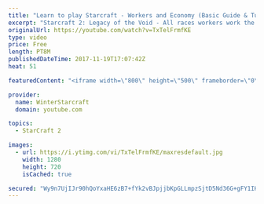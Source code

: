 ```yaml
---
title: "Learn to play Starcraft - Workers and Economy (Basic Guide & Tutorial)"
excerpt: "Starcraft 2: Legacy of the Void - All races workers work the same (mule notwithstanding!)  Wiki on mining: http://wiki.teamliquid.net/starcraft2/Mining_Minerals"
originalUrl: https://youtube.com/watch?v=TxTelFrmfKE
type: video
price: Free
length: PT8M
publishedDateTime: 2017-11-19T17:07:42Z
heat: 51

featuredContent: "<iframe width=\"800\" height=\"500\" frameborder=\"0\" src=\"https://www.youtube.com/embed/TxTelFrmfKE\" allow=\"accelerometer; autoplay; encrypted-media; gyroscope; picture-in-picture\" allowfullscreen></iframe>"

provider:
  name: WinterStarcraft
  domain: youtube.com

topics:
  - StarCraft 2

images:
  - url: https://i.ytimg.com/vi/TxTelFrmfKE/maxresdefault.jpg
    width: 1280
    height: 720
    isCached: true

secured: "Wy9n7UjIJr90hQoYxaHE6zB7+fYk2vBJpjjbKpGLLmpzSjtD5Nd36G+gFY1IHmL+N46bONHwxkv+AvTDwZ4KmRHfXwy1NXNEBcVSThoD26Mq2W8eR1IPCspp3wvKdBE0DPUfAk05xzKy87IV9baeaxow2l4LZKXrc0KutvosWY7smTlxZ/tVD4x7QNuGzNW9ma22hMxo4mHEDNHKRRwHlKTRvf1IhnxNP1ggsYXoxDx2fyAYR//mhWbLzxUZDBvOZ+vEnI/mtOy6LCjW0H3r//zlwPXVioLN4tHP2zeiVs3fLfW42PSlQmhBpUss2004vY9yZYzNI8hr7cRtN8d748OKbvamTvuZiuVfiM25mgH4slh6VW6sy/YOtdVK02wlphRypDsbJJkKMUJxrvIgW8/wR/C9oNgDdDiPjkdWT1Q=;+3ZP1Kc4PPHCLnlsT5MpVA=="
---
```


